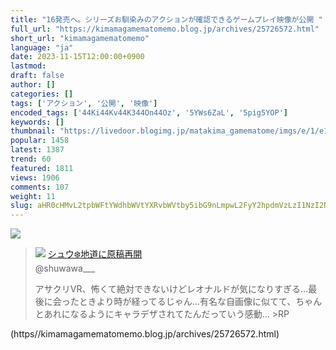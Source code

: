 ```yaml
---
title: "16発売へ。シリーズお馴染みのアクションが確認できるゲームプレイ映像が公開 "
full_url: "https://kimamagamematomemo.blog.jp/archives/25726572.html"
short_url: "kimamagamematomemo"
language: "ja"
date: 2023-11-15T12:00:00+0900
lastmod: 
draft: false
author: []
categories: []
tags: ['アクション', '公開', '映像']
encoded_tags: ['44Ki44Kv44K344On44Oz', '5YWs6ZaL', '5pig5YOP']
keywords: []
thumbnail: "https://livedoor.blogimg.jp/matakima_gamematome/imgs/e/1/e1a25d9b.jpg"
popular: 1458
latest: 1387
trend: 60
featured: 1811
views: 1906
comments: 107
weight: 11
slug: aHR0cHMvL2tpbWFtYWdhbWVtYXRvbWVtby5ibG9nLmpwL2FyY2hpdmVzLzI1NzI2NTcyLmh0bWw=
---
```


![](https://livedoor.blogimg.jp/matakima_gamematome/imgs/e/1/e1a25d9b.jpg)

<blockquote id='twibodyY5hKdRzdm6'> <p> <img src='https//livedoor.blogimg.jp/matakima_gamematome/imgs/5/5/55c3287a.jpg'> <a href='https//twitter.com/shuwawa___/status/1707900038222103009' target='_blank'>シュウ❄️地道に原稿再開 </a><br> @shuwawa___ </p> <p id='twitextY5hKdRzdm6'> アサクリVR、怖くて絶対できないけどレオナルドが気になりすぎる…最後に会ったときより時が経ってるじゃん…有名な自画像に似てて、ちゃんとあれになるようにキャラデザされてたんだっていう感動… >RP </p> <p> <a href='https//twitter.com/shuwawa___/status/1707900038222103009' target='_blank'></a> </p> </blockquote> 

(https//kimamagamematomemo.blog.jp/archives/25726572.html)
